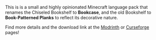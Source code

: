 This is is a small and highly opinionated Minecraft language pack that renames the Chiseled Bookshelf to **Bookcase**, and the old Bookshelf to **Book-Patterned Planks** to reflect its decorative nature.

Find more details and the download link at the [Modrinth](https://modrinth.com/resourcepack/just-bookcases) or [Curseforge](https://www.curseforge.com/minecraft/texture-packs/just-bookcases) pages!
